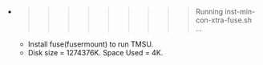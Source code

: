 * >>>>>>>>> Running inst-min-con-xtra-fuse.sh ...
  * Install fuse(fusermount) to run TMSU.
  * Disk size = 1274376K. Space Used = 4K.

